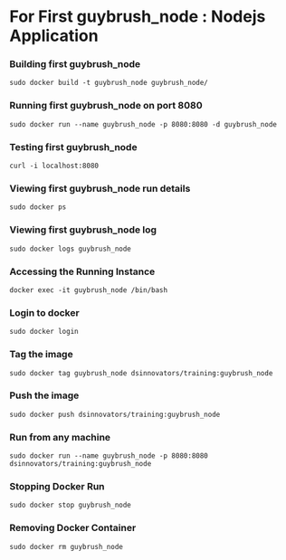 # For First guybrush_node : Nodejs Application

### Building first guybrush_node
`sudo docker build -t guybrush_node guybrush_node/`

### Running first guybrush_node on port 8080
`sudo docker run --name guybrush_node -p 8080:8080 -d guybrush_node`

### Testing first guybrush_node
`curl -i localhost:8080`

### Viewing first guybrush_node run details
`sudo docker ps`

### Viewing first guybrush_node log
`sudo docker logs guybrush_node`

### Accessing the Running Instance
`docker exec -it guybrush_node /bin/bash`

### Login to docker
`sudo docker login`

### Tag the image
`sudo docker tag guybrush_node dsinnovators/training:guybrush_node`

### Push the image
`sudo docker push dsinnovators/training:guybrush_node`

### Run from any machine
`sudo docker run --name guybrush_node -p 8080:8080 dsinnovators/training:guybrush_node`

### Stopping Docker Run
`sudo docker stop guybrush_node`

### Removing Docker Container
`sudo docker rm guybrush_node`